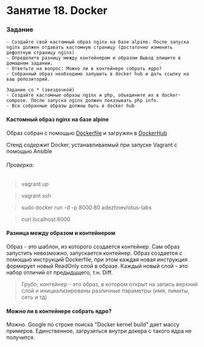 # Занятие 18. Docker

### Задание
```
- Создайте свой кастомный образ nginx на базе alpine. После запуска nginx должен отдавать кастомную страницу (достаточно изменить дефолтную страницу nginx)
- Определите разницу между контейнером и образом Вывод опишите в домашнем задании.
- Ответьте на вопрос: Можно ли в контейнере собрать ядро?
- Собранный образ необходимо запушить в docker hub и дать ссылку на ваш репозиторий.

Задание со * (звездочкой)
- Создайте кастомные образы nginx и php, объедините их в docker-compose. После запуска nginx должен показывать php info.
- Все собранные образы должны быть в docker hub
```
#### Кастомный образ nginx на базе alpine
Образ собран с помощью [Dockerfile](docker/Dockerfile) и загружен в [DockerHub](https://hub.docker.com/r/adezhnev/otus-labs)

Стенд содержит Docker, устанавливаемый при запуске Vagrant с помощью Ansible

###### Проверка:

>vagrant up

>vagrant ssh

>sudo docker run -d -p 8000:80 adezhnev/otus-labs

>curl localhost:8000

#### Разница между образом и контейнером
Образ - это шаблон, из которого создается контейнер. Сам образ запустить невозможно, запускается контейнер.
Образ создается с помощью инструкций Dockerfile, при этом каждая новая инструкция формирует новый ReadOnly слой в образе. Каждый новый слой - это набор отличий от предыдцщего, т.н. Diff.

>Грубо, контейнер - это образ, в котором открыт на запись верхний слой и инициализированы различные параметры (имя, лимиты, сеть и тд)

#### Можно ли в контейнере собрать ядро?
Можно. Google по строке поиска "Docker kernel build" дает массу примеров. Единственное, загрузиться внутри докера с такого ядра не получится.
